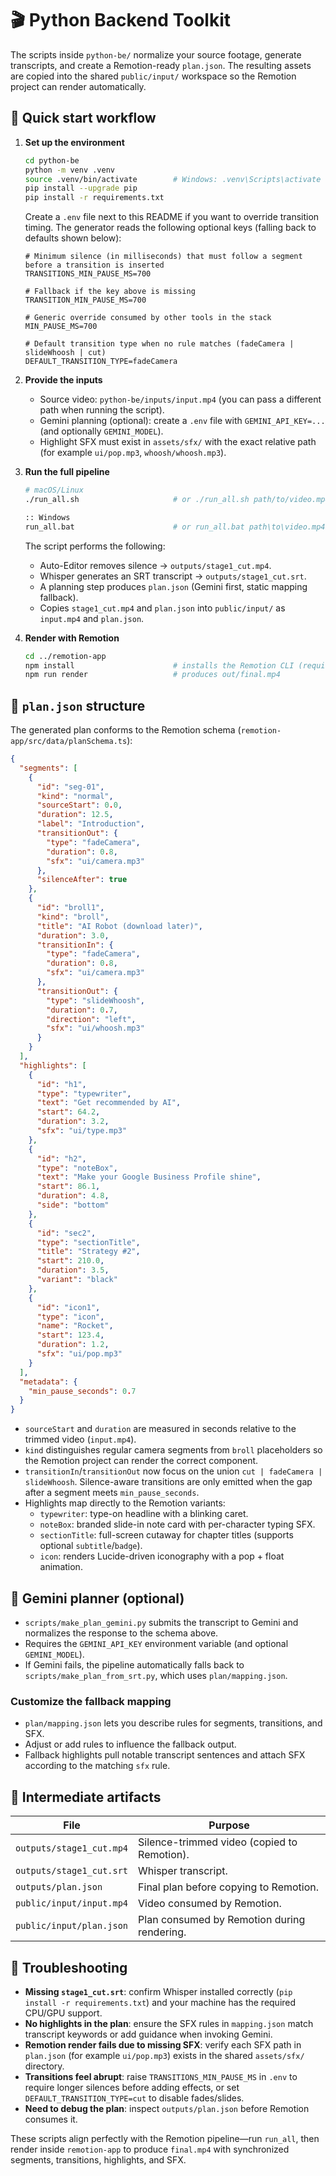 # 🎬 Python Backend Toolkit

The scripts inside `python-be/` normalize your source footage, generate transcripts, and create a Remotion-ready `plan.json`. The resulting assets are copied into the shared `public/input/` workspace so the Remotion project can render automatically.

## 🚀 Quick start workflow

1. **Set up the environment**
   ```bash
   cd python-be
   python -m venv .venv
   source .venv/bin/activate        # Windows: .venv\Scripts\activate
   pip install --upgrade pip
   pip install -r requirements.txt
   ```

   Create a `.env` file next to this README if you want to override transition timing. The generator reads the following optional keys (falling back to defaults shown below):

   ```dotenv
   # Minimum silence (in milliseconds) that must follow a segment before a transition is inserted
   TRANSITIONS_MIN_PAUSE_MS=700

   # Fallback if the key above is missing
   TRANSITION_MIN_PAUSE_MS=700

   # Generic override consumed by other tools in the stack
   MIN_PAUSE_MS=700

   # Default transition type when no rule matches (fadeCamera | slideWhoosh | cut)
   DEFAULT_TRANSITION_TYPE=fadeCamera
   ```

2. **Provide the inputs**
   - Source video: `python-be/inputs/input.mp4` (you can pass a different path when running the script).
   - Gemini planning (optional): create a `.env` file with `GEMINI_API_KEY=...` (and optionally `GEMINI_MODEL`).
   - Highlight SFX must exist in `assets/sfx/` with the exact relative path (for example `ui/pop.mp3`, `whoosh/whoosh.mp3`).

3. **Run the full pipeline**
   ```bash
   # macOS/Linux
   ./run_all.sh                     # or ./run_all.sh path/to/video.mp4

   :: Windows
   run_all.bat                      # or run_all.bat path\to\video.mp4
   ```

   The script performs the following:
   - Auto-Editor removes silence → `outputs/stage1_cut.mp4`.
   - Whisper generates an SRT transcript → `outputs/stage1_cut.srt`.
   - A planning step produces `plan.json` (Gemini first, static mapping fallback).
   - Copies `stage1_cut.mp4` and `plan.json` into `public/input/` as `input.mp4` and `plan.json`.

4. **Render with Remotion**
   ```bash
   cd ../remotion-app
   npm install                      # installs the Remotion CLI (required for build/render)
   npm run render                   # produces out/final.mp4
   ```

## 📄 `plan.json` structure

The generated plan conforms to the Remotion schema (`remotion-app/src/data/planSchema.ts`):

```json
{
  "segments": [
    {
      "id": "seg-01",
      "kind": "normal",
      "sourceStart": 0.0,
      "duration": 12.5,
      "label": "Introduction",
      "transitionOut": {
        "type": "fadeCamera",
        "duration": 0.8,
        "sfx": "ui/camera.mp3"
      },
      "silenceAfter": true
    },
    {
      "id": "broll1",
      "kind": "broll",
      "title": "AI Robot (download later)",
      "duration": 3.0,
      "transitionIn": {
        "type": "fadeCamera",
        "duration": 0.8,
        "sfx": "ui/camera.mp3"
      },
      "transitionOut": {
        "type": "slideWhoosh",
        "duration": 0.7,
        "direction": "left",
        "sfx": "ui/whoosh.mp3"
      }
    }
  ],
  "highlights": [
    {
      "id": "h1",
      "type": "typewriter",
      "text": "Get recommended by AI",
      "start": 64.2,
      "duration": 3.2,
      "sfx": "ui/type.mp3"
    },
    {
      "id": "h2",
      "type": "noteBox",
      "text": "Make your Google Business Profile shine",
      "start": 86.1,
      "duration": 4.8,
      "side": "bottom"
    },
    {
      "id": "sec2",
      "type": "sectionTitle",
      "title": "Strategy #2",
      "start": 210.0,
      "duration": 3.5,
      "variant": "black"
    },
    {
      "id": "icon1",
      "type": "icon",
      "name": "Rocket",
      "start": 123.4,
      "duration": 1.2,
      "sfx": "ui/pop.mp3"
    }
  ],
  "metadata": {
    "min_pause_seconds": 0.7
  }
}
```

- `sourceStart` and `duration` are measured in seconds relative to the trimmed video (`input.mp4`).
- `kind` distinguishes regular camera segments from `broll` placeholders so the Remotion project can render the correct component.
- `transitionIn`/`transitionOut` now focus on the union `cut | fadeCamera | slideWhoosh`. Silence-aware transitions are only emitted when the gap after a segment meets `min_pause_seconds`.
- Highlights map directly to the Remotion variants:
  - `typewriter`: type-on headline with a blinking caret.
  - `noteBox`: branded slide-in note card with per-character typing SFX.
  - `sectionTitle`: full-screen cutaway for chapter titles (supports optional `subtitle`/`badge`).
  - `icon`: renders Lucide-driven iconography with a pop + float animation.

## 🤖 Gemini planner (optional)

- `scripts/make_plan_gemini.py` submits the transcript to Gemini and normalizes the response to the schema above.
- Requires the `GEMINI_API_KEY` environment variable (and optional `GEMINI_MODEL`).
- If Gemini fails, the pipeline automatically falls back to `scripts/make_plan_from_srt.py`, which uses `plan/mapping.json`.

### Customize the fallback mapping

- `plan/mapping.json` lets you describe rules for segments, transitions, and SFX.
- Adjust or add rules to influence the fallback output.
- Fallback highlights pull notable transcript sentences and attach SFX according to the matching `sfx` rule.

## 🧪 Intermediate artifacts

| File | Purpose |
|------|---------|
| `outputs/stage1_cut.mp4` | Silence-trimmed video (copied to Remotion). |
| `outputs/stage1_cut.srt` | Whisper transcript. |
| `outputs/plan.json` | Final plan before copying to Remotion. |
| `public/input/input.mp4` | Video consumed by Remotion. |
| `public/input/plan.json` | Plan consumed by Remotion during rendering. |

## 🔧 Troubleshooting

- **Missing `stage1_cut.srt`**: confirm Whisper installed correctly (`pip install -r requirements.txt`) and your machine has the required CPU/GPU support.
- **No highlights in the plan**: ensure the SFX rules in `mapping.json` match transcript keywords or add guidance when invoking Gemini.
- **Remotion render fails due to missing SFX**: verify each SFX path in `plan.json` (for example `ui/pop.mp3`) exists in the shared `assets/sfx/` directory.
- **Transitions feel abrupt**: raise `TRANSITIONS_MIN_PAUSE_MS` in `.env` to require longer silences before adding effects, or set `DEFAULT_TRANSITION_TYPE=cut` to disable fades/slides.
- **Need to debug the plan**: inspect `outputs/plan.json` before Remotion consumes it.

These scripts align perfectly with the Remotion pipeline—run `run_all`, then render inside `remotion-app` to produce `final.mp4` with synchronized segments, transitions, highlights, and SFX.
